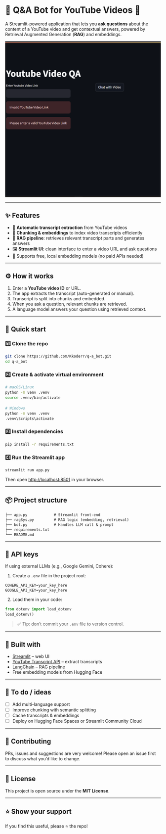 # 🤖 Q&A Bot for YouTube Videos 🎥

A Streamlit-powered application that lets you **ask questions** about the content of a YouTube video and get contextual answers, powered by Retrieval Augmented Generation (**RAG**) and embeddings.

![Demo](assets/merged.gif) 

---

## ✨ Features
- 📜 **Automatic transcript extraction** from YouTube videos  
- 🧩 **Chunking & embeddings** to index video transcripts efficiently  
- 🧠 **RAG pipeline**: retrieves relevant transcript parts and generates answers  
- 🖼 **Streamlit UI**: clean interface to enter a video URL and ask questions  
- 🧪 Supports free, local embedding models (no paid APIs needed)

---

## ⚙️ How it works
1. Enter a **YouTube video ID** or URL.
2. The app extracts the transcript (auto-generated or manual).
3. Transcript is split into chunks and embedded.
4. When you ask a question, relevant chunks are retrieved.
5. A language model answers your question using retrieved context.

---

## 🚀 Quick start

### 1️⃣ Clone the repo
```bash
git clone https://github.com/Kkoderr/q-a_bot.git
cd q-a_bot
````

### 2️⃣ Create & activate virtual environment

```bash
# macOS/Linux
python -m venv .venv
source .venv/bin/activate

# Windows
python -m venv .venv
.venv\Scripts\activate
```

### 3️⃣ Install dependencies

```bash
pip install -r requirements.txt
```

### 4️⃣ Run the Streamlit app

```bash
streamlit run app.py
```

Then open [http://localhost:8501](http://localhost:8501) in your browser.

---

## 📦 Project structure

```
├── app.py            # Streamlit front-end
├── ragSys.py         # RAG logic (embedding, retrieval)
├── bot.py            # Handles LLM call & prompt
├── requirements.txt
└── README.md
```

---

## 🔑 API keys

If using external LLMs (e.g., Google Gemini, Cohere):

1. Create a `.env` file in the project root:

```
COHERE_API_KEY=your_key_here
GOOGLE_API_KEY=your_key_here
```

2. Load them in your code:

```python
from dotenv import load_dotenv
load_dotenv()
```

> ✅ Tip: don’t commit your `.env` file to version control.

---

## 🧠 Built with

* [Streamlit](https://streamlit.io/) – web UI
* [YouTube Transcript API](https://github.com/jdepoix/youtube-transcript-api) – extract transcripts
* [LangChain](https://python.langchain.com/) – RAG pipeline
* Free embedding models from Hugging Face

---

## 📍 To do / ideas

* [ ] Add multi-language support
* [ ] Improve chunking with semantic splitting
* [ ] Cache transcripts & embeddings
* [ ] Deploy on Hugging Face Spaces or Streamlit Community Cloud

---

## 🤝 Contributing

PRs, issues and suggestions are very welcome!
Please open an issue first to discuss what you’d like to change.

---

## 📄 License

This project is open source under the **MIT License**.

---

## ⭐️ Show your support

If you find this useful, please ⭐️ the repo!
